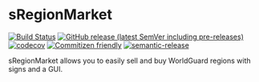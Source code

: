 # sRegionMarket

[![Build Status](https://github.com/Silthus/region-market/workflows/Build/badge.svg)](../../actions?query=workflow%3ABuild)
[![GitHub release (latest SemVer including pre-releases)](https://img.shields.io/github/v/release/Silthus/region-market?include_prereleases&label=release)](../../releases)
[![codecov](https://codecov.io/gh/Silthus/region-market/branch/master/graph/badge.svg)](https://codecov.io/gh/Silthus/spigot-plugin-template)
[![Commitizen friendly](https://img.shields.io/badge/commitizen-friendly-brightgreen.svg)](http://commitizen.github.io/cz-cli/)
[![semantic-release](https://img.shields.io/badge/%20%20%F0%9F%93%A6%F0%9F%9A%80-semantic--release-e10079.svg)](https://github.com/semantic-release/semantic-release)

sRegionMarket allows you to easily sell and buy WorldGuard regions with signs and a GUI.